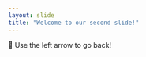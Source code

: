 ```yaml
---
layout: slide
title: "Welcome to our second slide!"
---
```


:rofl:
Use the left arrow to go back! 
